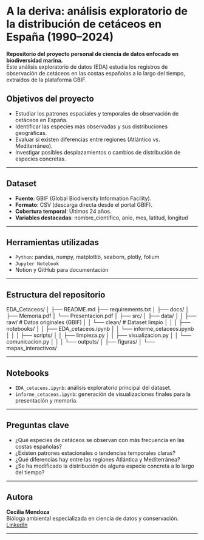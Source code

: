 # A la deriva: análisis exploratorio de la distribución de cetáceos en España (1990–2024)
**Repositorio del proyecto personal de ciencia de datos enfocado en biodiversidad marina.**  
Este análisis exploratorio de datos (EDA) estudia los registros de observación de cetáceos en las costas españolas a lo largo del tiempo, extraídos de la plataforma GBIF.

## Objetivos del proyecto

- Estudiar los patrones espaciales y temporales de observación de cetáceos en España.
- Identificar las especies más observadas y sus distribuciones geográficas.
- Evaluar si existen diferencias entre regiones (Atlántico vs. Mediterráneo).
- Investigar posibles desplazamientos o cambios de distribución de especies concretas.

---

## Dataset

- **Fuente**: GBIF (Global Biodiversity Information Facility).
- **Formato**: CSV (descarga directa desde el portal GBIF).
- **Cobertura temporal**: Últimos 24 años.
- **Variables destacadas**: nombre_cientifico, anio, mes, latitud, longitud

---

## Herramientas utilizadas

- `Python`: pandas, numpy, matplotlib, seaborn, plotly, folium
- `Jupyter Notebook`
- Notion y GitHub para documentación

---


## Estructura del repositorio

EDA_Cetaceos/
│
├── README.md
├── requirements.txt
│
├── docs/
│   ├── Memoria.pdf
│   └── Presentacion.pdf
│
├── src/
│   ├── data/
│   │   ├── raw/             # Datos originales (GBIF)
│   │   └── clean/           # Dataset limpio
│   │
│   ├── notebooks/
│   │   ├── EDA_cetaceos.ipynb
│   │   └── informe_cetaceos.ipynb
│   │
│   ├── scripts/
│   │   ├── limpieza.py
│   │   ├── visualizacion.py
│   │   └── comunicacion.py
│   │
│   └── outputs/
│       ├── figuras/
│       └── mapas_interactivos/



---

## Notebooks

- `EDA_cetaceos.ipynb`: análisis exploratorio principal del dataset.
- `informe_cetaceos.ipynb`: generación de visualizaciones finales para la presentación y memoria.

---

## Preguntas clave
- ¿Qué especies de cetáceos se observan con más frecuencia en las costas españolas?
- ¿Existen patrones estacionales o tendencias temporales claras?
- ¿Qué diferencias hay entre las regiones Atlántica y Mediterránea?
- ¿Se ha modificado la distribución de alguna especie concreta a lo largo del tiempo?

---

## Autora

**Cecilia Mendoza**  
Bióloga ambiental especializada en ciencia de datos y conservación.  
[LinkedIn](https://www.linkedin.com/in/cecilia-mendoza-/) 

---
